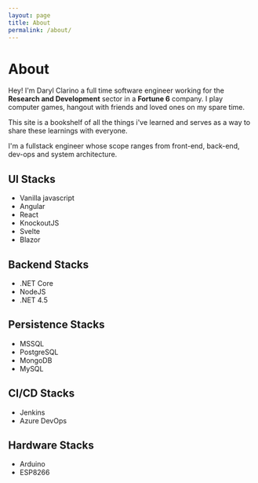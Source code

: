 ```yaml
---
layout: page
title: About
permalink: /about/
---
```



# About

Hey! I'm Daryl Clarino a full time software engineer working for the **Research and Development** sector in a **Fortune 6** company. I play computer games, hangout with friends and loved ones on my spare time.

This site is a bookshelf of all the things i've learned and serves as a way to share these learnings with everyone. 

I'm a fullstack engineer whose scope ranges from front-end, back-end, dev-ops and system architecture.

## UI Stacks
* Vanilla javascript
* Angular
* React
* KnockoutJS
* Svelte
* Blazor

## Backend Stacks
* .NET Core
* NodeJS
* .NET 4.5

## Persistence Stacks
* MSSQL
* PostgreSQL
* MongoDB
* MySQL 

## CI/CD Stacks
* Jenkins
* Azure DevOps

## Hardware Stacks
* Arduino
* ESP8266
